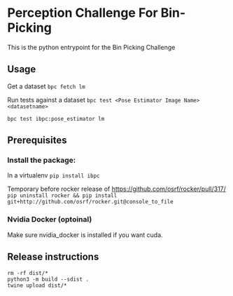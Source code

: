 # Perception Challenge For Bin-Picking

This is the python entrypoint for the Bin Picking Challenge

## Usage

Get a dataset
`bpc fetch lm`


Run tests against a dataset
`bpc test <Pose Estimator Image Name> <datasetname> `

`bpc test ibpc:pose_estimator lm`


## Prerequisites


### Install the package:

In a virtualenv
`pip install ibpc`

Temporary before rocker release of https://github.com/osrf/rocker/pull/317/
`pip uninstall rocker && pip install git+http://github.com/osrf/rocker.git@console_to_file`


### Nvidia Docker (optoinal)
Make sure nvidia_docker is installed if you want cuda.

## Release instructions

```
rm -rf dist/*
python3 -m build --sdist .
twine upload dist/*
```

